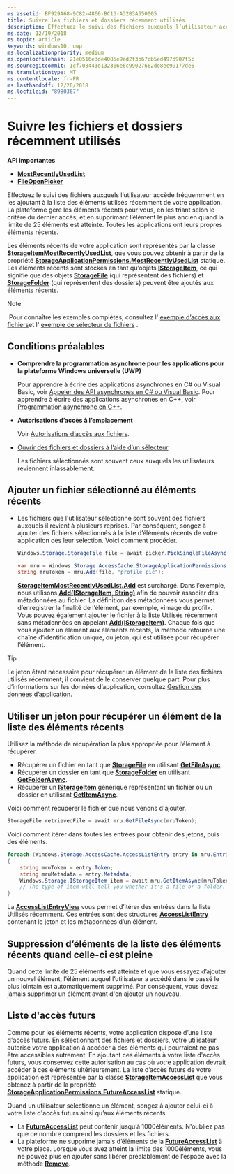 ```yaml
---
ms.assetid: BF929A68-9C82-4866-BC13-A32B3A550005
title: Suivre les fichiers et dossiers récemment utilisés
description: Effectuez le suivi des fichiers auxquels l’utilisateur accède fréquemment en les ajoutant à la liste des fichiers utilisés récemment de votre application.
ms.date: 12/19/2018
ms.topic: article
keywords: windows10, uwp
ms.localizationpriority: medium
ms.openlocfilehash: 21e0516e3de4085e9ad2f3b67cb5ed497d907f5c
ms.sourcegitcommit: 1cf708443d132306e6c99027662de8ec99177de6
ms.translationtype: MT
ms.contentlocale: fr-FR
ms.lasthandoff: 12/20/2018
ms.locfileid: "8980367"
---
```

# <a name="track-recently-used-files-and-folders"></a>Suivre les fichiers et dossiers récemment utilisés

**API importantes**

- [**MostRecentlyUsedList**](https://msdn.microsoft.com/library/windows/apps/br207458)
- [**FileOpenPicker**](https://msdn.microsoft.com/library/windows/apps/hh738369)

Effectuez le suivi des fichiers auxquels l’utilisateur accède fréquemment en les ajoutant à la liste des éléments utilisés récemment de votre application. La plateforme gère les éléments récents pour vous, en les triant selon le critère du dernier accès, et en supprimant l’élément le plus ancien quand la limite de 25 éléments est atteinte. Toutes les applications ont leurs propres éléments récents.

Les éléments récents de votre application sont représentés par la classe [**StorageItemMostRecentlyUsedList**](https://msdn.microsoft.com/library/windows/apps/br207475), que vous pouvez obtenir à partir de la propriété [**StorageApplicationPermissions.MostRecentlyUsedList**](https://msdn.microsoft.com/library/windows/apps/br207458) statique. Les éléments récents sont stockés en tant qu’objets [**IStorageItem**](https://msdn.microsoft.com/library/windows/apps/br227129), ce qui signifie que des objets [**StorageFile**](https://msdn.microsoft.com/library/windows/apps/br227171) (qui représentent des fichiers) et [**StorageFolder**](https://msdn.microsoft.com/library/windows/apps/br227230) (qui représentent des dossiers) peuvent être ajoutés aux éléments récents.

> [!NOTE]
> Pour connaître les exemples complètes, consultez l' [exemple d’accès aux fichiers](http://go.microsoft.com/fwlink/p/?linkid=619995)et l' [exemple de sélecteur de fichiers](http://go.microsoft.com/fwlink/p/?linkid=619994) .

## <a name="prerequisites"></a>Conditions préalables

-   **Comprendre la programmation asynchrone pour les applications pour la plateforme Windows universelle (UWP)**

    Pour apprendre à écrire des applications asynchrones en C# ou Visual Basic, voir [Appeler des API asynchrones en C# ou Visual Basic](https://msdn.microsoft.com/library/windows/apps/mt187337). Pour apprendre à écrire des applications asynchrones en C++, voir [Programmation asynchrone en C++](https://msdn.microsoft.com/library/windows/apps/mt187334).

-   **Autorisations d’accès à l’emplacement**

    Voir [Autorisations d’accès aux fichiers](file-access-permissions.md).

-   [Ouvrir des fichiers et dossiers à l’aide d’un sélecteur](quickstart-using-file-and-folder-pickers.md)

    Les fichiers sélectionnés sont souvent ceux auxquels les utilisateurs reviennent inlassablement.

 ## <a name="add-a-picked-file-to-the-mru"></a>Ajouter un fichier sélectionné au éléments récents

-   Les fichiers que l'utilisateur sélectionne sont souvent des fichiers auxquels il revient à plusieurs reprises. Par conséquent, songez à ajouter des fichiers sélectionnés à la liste d’éléments récents de votre application dès leur sélection. Voici comment procéder.

    ```cs
    Windows.Storage.StorageFile file = await picker.PickSingleFileAsync();

    var mru = Windows.Storage.AccessCache.StorageApplicationPermissions.MostRecentlyUsedList;
    string mruToken = mru.Add(file, "profile pic");
    ```

    [**StorageItemMostRecentlyUsedList.Add**](https://msdn.microsoft.com/library/windows/apps/br207476) est surchargé. Dans l’exemple, nous utilisons [**Add(IStorageItem, String)**](https://msdn.microsoft.com/library/windows/apps/br207481) afin de pouvoir associer des métadonnées au fichier. La définition des métadonnées vous permet d’enregistrer la finalité de l’élément, par exemple, «image du profil». Vous pouvez également ajouter le fichier à la liste Utilisés récemment sans métadonnées en appelant [**Add(IStorageItem)**](https://msdn.microsoft.com/library/windows/apps/br207480). Chaque fois que vous ajoutez un élément aux éléments récents, la méthode retourne une chaîne d’identification unique, ou jeton, qui est utilisée pour récupérer l’élément.

> [!TIP]
> Le jeton étant nécessaire pour récupérer un élément de la liste des fichiers utilisés récemment, il convient de le conserver quelque part. Pour plus d’informations sur les données d’application, consultez [Gestion des données d’application](https://msdn.microsoft.com/library/windows/apps/hh465109).

## <a name="use-a-token-to-retrieve-an-item-from-the-mru"></a>Utiliser un jeton pour récupérer un élément de la liste des éléments récents

Utilisez la méthode de récupération la plus appropriée pour l’élément à récupérer.

-   Récupérer un fichier en tant que [**StorageFile**](https://msdn.microsoft.com/library/windows/apps/br227171) en utilisant [**GetFileAsync**](https://msdn.microsoft.com/library/windows/apps/br207486).
-   Récupérer un dossier en tant que [**StorageFolder**](https://msdn.microsoft.com/library/windows/apps/br227230) en utilisant [**GetFolderAsync**](https://msdn.microsoft.com/library/windows/apps/br207489).
-   Récupérer un [**IStorageItem**](https://msdn.microsoft.com/library/windows/apps/br227129) générique représentant un fichier ou un dossier en utilisant [**GetItemAsync**](https://msdn.microsoft.com/library/windows/apps/br207492).

Voici comment récupérer le fichier que nous venons d'ajouter.

```cs
StorageFile retrievedFile = await mru.GetFileAsync(mruToken);
```

Voici comment itérer dans toutes les entrées pour obtenir des jetons, puis des éléments.

```cs
foreach (Windows.Storage.AccessCache.AccessListEntry entry in mru.Entries)
{
    string mruToken = entry.Token;
    string mruMetadata = entry.Metadata;
    Windows.Storage.IStorageItem item = await mru.GetItemAsync(mruToken);
    // The type of item will tell you whether it's a file or a folder.
}
```

La [**AccessListEntryView**](https://msdn.microsoft.com/library/windows/apps/br227349) vous permet d’itérer des entrées dans la liste Utilisés récemment. Ces entrées sont des structures [**AccessListEntry**](https://msdn.microsoft.com/library/windows/apps/br227348) contenant le jeton et les métadonnées d’un élément.

## <a name="removing-items-from-the-mru-when-its-full"></a>Suppression d’éléments de la liste des éléments récents quand celle-ci est pleine

Quand cette limite de 25 éléments est atteinte et que vous essayez d’ajouter un nouvel élément, l’élément auquel l’utilisateur a accédé dans le passé le plus lointain est automatiquement supprimé. Par conséquent, vous devez jamais supprimer un élément avant d'en ajouter un nouveau.

## <a name="future-access-list"></a>Liste d'accès futurs

Comme pour les éléments récents, votre application dispose d’une liste d'accès futurs. En sélectionnant des fichiers et dossiers, votre utilisateur autorise votre application à accéder à des éléments qui pourraient ne pas être accessibles autrement. En ajoutant ces éléments à votre liste d'accès futurs, vous conservez cette autorisation au cas où votre application devrait accéder à ces éléments ultérieurement. La liste d’accès futurs de votre application est représentée par la classe [**StorageItemAccessList**](https://msdn.microsoft.com/library/windows/apps/br207459) que vous obtenez à partir de la propriété [**StorageApplicationPermissions.FutureAccessList**](https://msdn.microsoft.com/library/windows/apps/br207457) statique.

Quand un utilisateur sélectionne un élément, songez à ajouter celui-ci à votre liste d'accès futurs ainsi qu’aux éléments récents.

-   La [**FutureAccessList**](https://msdn.microsoft.com/library/windows/apps/br207457) peut contenir jusqu’à 1000éléments. N'oubliez pas que ce nombre comprend les dossiers et les fichiers.
-   La plateforme ne supprime jamais d’éléments de la [**FutureAccessList**](https://msdn.microsoft.com/library/windows/apps/br207457) à votre place. Lorsque vous avez atteint la limite des 1000éléments, vous ne pouvez plus en ajouter sans libérer préalablement de l’espace avec la méthode [**Remove**](https://msdn.microsoft.com/library/windows/apps/br207497).
